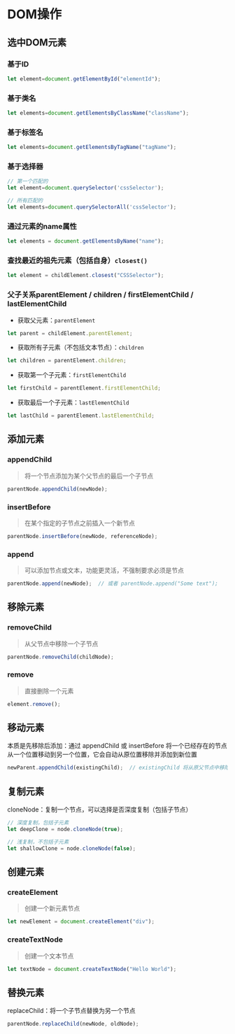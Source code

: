 # DOM操作

## 选中DOM元素

### 基于ID
```js
let element=document.getElementById("elementId");
```

### 基于类名

```js
let elements=document.getElementsByClassName("className");
```

### 基于标签名
```js
let elements=document.getElementsByTagName("tagName");
```

### 基于选择器
```js
// 第一个匹配的
let element=document.querySelector('cssSelector');

// 所有匹配的
let elements=document.querySelectorAll('cssSelector');
```

### 通过元素的name属性

```js
let elements = document.getElementsByName("name");
```

### 查找最近的祖先元素（包括自身）`closest()`
```js
let element = childElement.closest("CSSSelector");
```

### 父子关系parentElement / children / firstElementChild / lastElementChild

- 获取父元素：`parentElement`

```js
let parent = childElement.parentElement;
```

- 获取所有子元素（不包括文本节点）：`children`

```js
let children = parentElement.children;
```

- 获取第一个子元素：`firstElementChild`

```js
let firstChild = parentElement.firstElementChild;
```

- 获取最后一个子元素：`lastElementChild`

```js
let lastChild = parentElement.lastElementChild;
```

## 添加元素

### appendChild
> 将一个节点添加为某个父节点的最后一个子节点
```js
parentNode.appendChild(newNode);
```

### insertBefore
> 在某个指定的子节点之前插入一个新节点
```js
parentNode.insertBefore(newNode, referenceNode);
```

### append
> 可以添加节点或文本，功能更灵活，不强制要求必须是节点
```js
parentNode.append(newNode);  // 或者 parentNode.append("Some text");
```

## 移除元素

### removeChild
> 从父节点中移除一个子节点
```js
parentNode.removeChild(childNode);
```


### remove
> 直接删除一个元素
```js
element.remove();
```

## 移动元素

本质是先移除后添加：通过 appendChild 或 insertBefore 将一个已经存在的节点从一个位置移动到另一个位置，它会自动从原位置移除并添加到新位置

```js
newParent.appendChild(existingChild);  // existingChild 将从原父节点中移除并添加到 newParent 中
```

## 复制元素

cloneNode：复制一个节点，可以选择是否深度复制（包括子节点）

```js
// 深度复制，包括子元素
let deepClone = node.cloneNode(true);

// 浅复制，不包括子元素
let shallowClone = node.cloneNode(false);
```

## 创建元素

### createElement
> 创建一个新元素节点

```js
let newElement = document.createElement("div");
```

### createTextNode
> 创建一个文本节点

```js
let textNode = document.createTextNode("Hello World");
```

## 替换元素

replaceChild：将一个子节点替换为另一个节点

```js
parentNode.replaceChild(newNode, oldNode);
```


